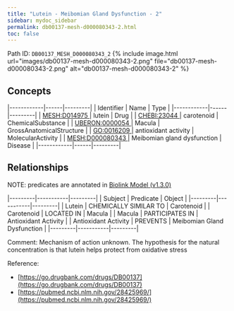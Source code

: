 ```yaml
---
title: "Lutein - Meibomian Gland Dysfunction - 2"
sidebar: mydoc_sidebar
permalink: db00137-mesh-d000080343-2.html
toc: false 
---
```



Path ID: `DB00137_MESH_D000080343_2`
{% include image.html url="images/db00137-mesh-d000080343-2.png" file="db00137-mesh-d000080343-2.png" alt="db00137-mesh-d000080343-2" %}

## Concepts

|------------|------|---------|
| Identifier | Name | Type    |
|------------|------|---------|
| <a href="https://identifiers.org/MESH:D014975">MESH:D014975 </a> | lutein | Drug |
| <a href="https://identifiers.org/CHEBI:23044">CHEBI:23044 </a> | carotenoid | ChemicalSubstance |
| <a href="https://identifiers.org/UBERON:0000054">UBERON:0000054 </a> | Macula | GrossAnatomicalStructure |
| <a href="https://identifiers.org/GO:0016209">GO:0016209 </a> | antioxidant activity | MolecularActivity |
| <a href="https://identifiers.org/MESH:D000080343">MESH:D000080343 </a> | Meibomian gland dysfunction | Disease |
|------------|------|---------|

## Relationships


NOTE: predicates are annotated in <a href="https://github.com/biolink/biolink-model/releases/tag/v1.3.0">Biolink Model (v1.3.0)</a>

|---------|-----------|---------|
| Subject | Predicate | Object  |
|---------|-----------|---------|
| Lutein | CHEMICALLY SIMILAR TO | Carotenoid |
| Carotenoid | LOCATED IN | Macula |
| Macula | PARTICIPATES IN | Antioxidant Activity |
| Antioxidant Activity | PREVENTS | Meibomian Gland Dysfunction |
|---------|-----------|---------|

Comment: Mechanism of action unknown. The hypothesis for the natural concentration is that lutein helps protect from oxidative stress

Reference: 
  - [https://go.drugbank.com/drugs/DB00137](https://go.drugbank.com/drugs/DB00137)
  - [https://pubmed.ncbi.nlm.nih.gov/28425969/](https://pubmed.ncbi.nlm.nih.gov/28425969/)
